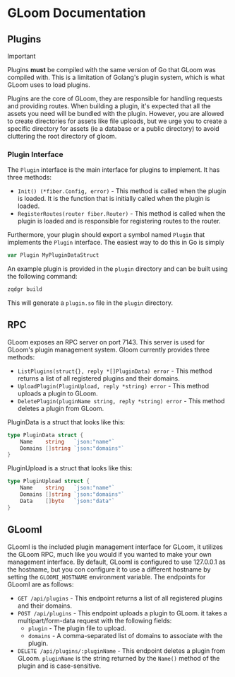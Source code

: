 # GLoom Documentation

## Plugins

> [!IMPORTANT]  
> Plugins __must__ be compiled with the same version of Go that GLoom was compiled with. This is a limitation of Golang's plugin system, which is what GLoom uses to load plugins.

Plugins are the core of GLoom, they are responsible for handling requests and providing routes. When building a plugin, it's expected that all the assets you need will be bundled with the plugin. However, you are allowed to create directories for assets like file uploads, but we urge you to create a specific directory for assets (ie a database or a public directory) to avoid cluttering the root directory of gloom.

### Plugin Interface

The `Plugin` interface is the main interface for plugins to implement. It has three methods:

- `Init() (*fiber.Config, error)` - This method is called when the plugin is loaded. It is the function that is initially called when the plugin is loaded.
- `RegisterRoutes(router fiber.Router)` - This method is called when the plugin is loaded and is responsible for registering routes to the router.

Furthermore, your plugin should export a symbol named `Plugin` that implements the `Plugin` interface. The easiest way to do this in Go is simply

```go
var Plugin MyPluginDataStruct
```

An example plugin is provided in the `plugin` directory and can be built using the following command:

```bash
zqdgr build
```

This will generate a `plugin.so` file in the `plugin` directory.

## RPC

GLoom exposes an RPC server on port 7143. This server is used for GLoom's plugin management system. Gloom currently provides three methods:

- `ListPlugins(struct{}, reply *[]PluginData) error` - This method returns a list of all registered plugins and their domains.
- `UploadPlugin(PluginUpload, reply *string) error` - This method uploads a plugin to GLoom. 
- `DeletePlugin(pluginName string, reply *string) error` - This method deletes a plugin from GLoom.

PluginData is a struct that looks like this:

```go
type PluginData struct {
	Name    string   `json:"name"`
	Domains []string `json:"domains"`
}
```

PluginUpload is a struct that looks like this:

```go
type PluginUpload struct {
	Name    string   `json:"name"`
	Domains []string `json:"domains"`
	Data    []byte   `json:"data"`
}
```

## GLoomI

GLoomI is the included plugin management interface for GLoom, it utilizes the GLoom RPC, much like you would if you wanted to make your own management interface. By default, GLoomI is configured to use 127.0.0.1 as the hostname, but you con configure it to use a different hostname by setting the `GLOOMI_HOSTNAME` environment variable. The endpoints for GLoomI are as follows:

- `GET /api/plugins` - This endpoint returns a list of all registered plugins and their domains.
- `POST /api/plugins` - This endpoint uploads a plugin to GLoom. it takes a multipart/form-data request with the following fields:
  - `plugin` - The plugin file to upload.
  - `domains` - A comma-separated list of domains to associate with the plugin.
- `DELETE /api/plugins/:pluginName` - This endpoint deletes a plugin from GLoom. `pluginName` is the string returned by the `Name()` method of the plugin and is case-sensitive.
